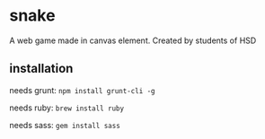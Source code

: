 # snake
A web game made in canvas element. Created by students of HSD
 
## installation
needs grunt: `npm install grunt-cli -g`

needs ruby: `brew install ruby`

needs sass: `gem install sass`
